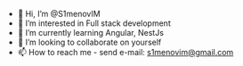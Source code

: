 - 👋 Hi, I’m @S1menovIM
- 👀 I’m interested in Full stack development
- 🌱 I’m currently learning Angular, NestJs
- 💞️ I’m looking to collaborate on yourself
- 📫 How to reach me - send e-mail: s1menovim@gmail.com

<!---
S1menovIM/S1menovIM is a ✨ special ✨ repository because its `README.md` (this file) appears on your GitHub profile.
You can click the Preview link to take a look at your changes.
--->
